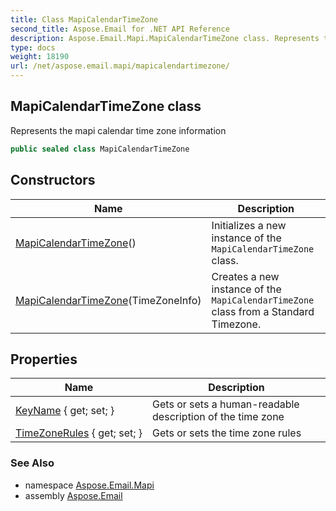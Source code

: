 ```yaml
---
title: Class MapiCalendarTimeZone
second_title: Aspose.Email for .NET API Reference
description: Aspose.Email.Mapi.MapiCalendarTimeZone class. Represents the mapi calendar time zone information
type: docs
weight: 18190
url: /net/aspose.email.mapi/mapicalendartimezone/
---
```

## MapiCalendarTimeZone class

Represents the mapi calendar time zone information

```csharp
public sealed class MapiCalendarTimeZone
```

## Constructors

| Name | Description |
| --- | --- |
| [MapiCalendarTimeZone](mapicalendartimezone/#constructor)() | Initializes a new instance of the `MapiCalendarTimeZone` class. |
| [MapiCalendarTimeZone](mapicalendartimezone/#constructor_1)(TimeZoneInfo) | Creates a new instance of the `MapiCalendarTimeZone` class from a Standard Timezone. |

## Properties

| Name | Description |
| --- | --- |
| [KeyName](../../aspose.email.mapi/mapicalendartimezone/keyname/) { get; set; } | Gets or sets a human-readable description of the time zone |
| [TimeZoneRules](../../aspose.email.mapi/mapicalendartimezone/timezonerules/) { get; set; } | Gets or sets the time zone rules |

### See Also

* namespace [Aspose.Email.Mapi](../../aspose.email.mapi/)
* assembly [Aspose.Email](../../)


